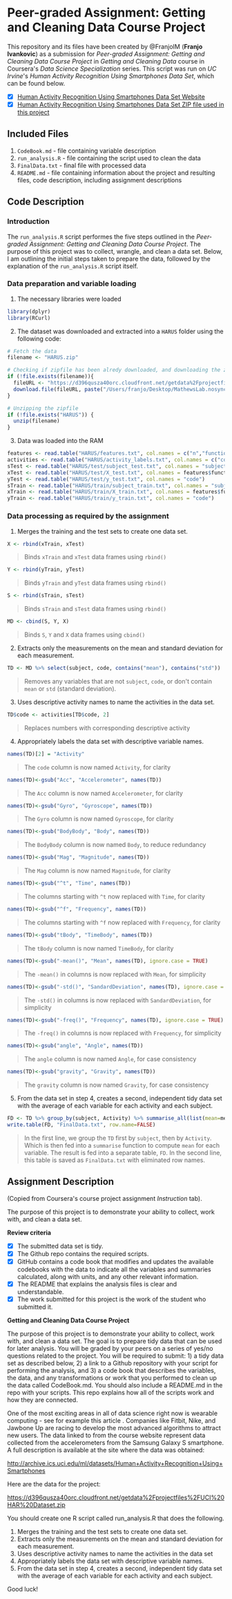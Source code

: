 # Peer-graded Assignment: Getting and Cleaning Data Course Project
This repository and its files have been created by @FranjoIM (**Franjo Ivankovic**) as a submission for _Peer-graded 
Assignment: Getting and Cleaning Data Course Project_ in _Getting and Cleaning Data_ course in Coursera's _Data Science 
Specialization_ series. This script was run on _UC Irvine_'s _Human Activity Recognition Using Smartphones Data Set_, which
can be found below.

- [x] [Human Activity Recognition Using Smartphones Data Set Website](http://archive.ics.uci.edu/ml/datasets/Human+Activity+Recognition+Using+Smartphones)
- [x] [Human Activity Recognition Using Smartphones Data Set ZIP file used in this project](https://d396qusza40orc.cloudfront.net/getdata%2Fprojectfiles%2FUCI%20HAR%20Dataset.zip)

## Included Files
1. `CodeBook.md` - file containing variable description
2. `run_analysis.R` - file containing the script used to clean the data
3. `FinalData.txt` - final file with processed data
4. `README.md` - file containing information about the project and resulting files, code description, including assignment descriptions

## Code Description
### Introduction

The `run_analysis.R` script performes the five steps outlined in the _Peer-graded Assignment: Getting and 
Cleaning Data Course Project_. The purpose of this project was to collect, wrangle, and clean a data set.
Below, I am outlining the initial steps taken to prepare the data, followed by the explanation of the `run_analysis.R`
script itself.

### Data preparation and variable loading
1. The necessary libraries were loaded
```R
library(dplyr)
library(RCurl)
```
2. The dataset was downloaded and extracted into a `HARUS` folder using the following code:
```R
# Fetch the data
filename <- "HARUS.zip"

# Checking if zipfile has been alredy downloaded, and downloading the zipfile
if (!file.exists(filename)){
  fileURL <- "https://d396qusza40orc.cloudfront.net/getdata%2Fprojectfiles%2FUCI%20HAR%20Dataset.zip"
  download.file(fileURL, paste("/Users/franjo/Desktop/MathewsLab.nosync/Practice/Coursera/Getting and Cleaning Data/data/",filename), method="curl")
}  

# Unzipping the zipfile
if (!file.exists("HARUS")) { 
  unzip(filename) 
}
```
3. Data was loaded into the RAM
```R
features <- read.table("HARUS/features.txt", col.names = c("n","functions"))
activities <- read.table("HARUS/activity_labels.txt", col.names = c("code", "activity"))
sTest <- read.table("HARUS/test/subject_test.txt", col.names = "subject")
xTest <- read.table("HARUS/test/X_test.txt", col.names = features$functions)
yTest <- read.table("HARUS/test/y_test.txt", col.names = "code")
sTrain <- read.table("HARUS/train/subject_train.txt", col.names = "subject")
xTrain <- read.table("HARUS/train/X_train.txt", col.names = features$functions)
yTrain <- read.table("HARUS/train/y_train.txt", col.names = "code")
```

### Data processing as required by the assignment
1. Merges the training and the test sets to create one data set.
```R
X <- rbind(xTrain, xTest)
```
> Binds `xTrain` and `xTest` data frames using `rbind()`
```R
Y <- rbind(yTrain, yTest)
```
> Binds `yTrain` and `yTest` data frames using `rbind()`
```R
S <- rbind(sTrain, sTest)
```
> Binds `sTrain` and `sTest` data frames using `rbind()`
```R
MD <- cbind(S, Y, X)
```
> Binds `S`, `Y` and `X` data frames using `cbind()`

2. Extracts only the measurements on the mean and standard deviation for each measurement.
```R
TD <- MD %>% select(subject, code, contains("mean"), contains("std"))
```
> Removes any variables that are not `subject`, `code`, or don't contain `mean` or `std` (standard deviation).

3. Uses descriptive activity names to name the activities in the data set.
```R
TD$code <- activities[TD$code, 2]
```
> Replaces numbers with corresponding descriptive activity

4. Appropriately labels the data set with descriptive variable names.
```R
names(TD)[2] = "Activity"
```
> The `code` column is now named `Activity`, for clarity
```R
names(TD)<-gsub("Acc", "Accelerometer", names(TD))
```
> The `Acc` column is now named `Accelerometer`, for clarity
```R
names(TD)<-gsub("Gyro", "Gyroscope", names(TD))
```
> The `Gyro` column is now named `Gyroscope`, for clarity
```R
names(TD)<-gsub("BodyBody", "Body", names(TD))
```
> The `BodyBody` column is now named `Body`, to reduce redundancy
```R
names(TD)<-gsub("Mag", "Magnitude", names(TD))
```
> The `Mag` column is now named `Magnitude`, for clarity
```R
names(TD)<-gsub("^t", "Time", names(TD))
```
> The columns starting with `^t` now replaced with `Time`, for clarity
```R
names(TD)<-gsub("^f", "Frequency", names(TD))
```
> The columns starting with `^f` now replaced with `Frequency`, for clarity
```R
names(TD)<-gsub("tBody", "TimeBody", names(TD))
```
> The `tBody` column is now named `TimeBody`, for clarity
```R
names(TD)<-gsub("-mean()", "Mean", names(TD), ignore.case = TRUE)
```
> The `-mean()` in columns is now replaced with `Mean`, for simplicity
```R
names(TD)<-gsub("-std()", "SandardDeviation", names(TD), ignore.case = TRUE)
```
> The `-std()` in columns is now replaced with `SandardDeviation`, for simplicity
```R
names(TD)<-gsub("-freq()", "Frequency", names(TD), ignore.case = TRUE)
```
> The `-freq()` in columns is now replaced with `Frequency`, for simplicity
```R
names(TD)<-gsub("angle", "Angle", names(TD))
```
> The `angle` column is now named `Angle`, for case consistency
```R
names(TD)<-gsub("gravity", "Gravity", names(TD))
```
> The `gravity` column is now named `Gravity`, for case consistency

5. From the data set in step 4, creates a second, independent tidy data set with the average of each variable for each activity and each subject.
```R
FD <- TD %>% group_by(subject, Activity) %>% summarise_all(list(mean=mean))
write.table(FD, "FinalData.txt", row.name=FALSE)
```
> In the first line, we group the `TD` first by `subject`, then by `Activity`. Which is then fed into a `summarise` function to compute `mean` for each variable. The result is fed into a separate table, `FD`.
> In the second line, this table is saved as `FinalData.txt` with eliminated row names.

## Assignment Description
(Copied from Coursera's course project assignment _Instruction_ tab).

The purpose of this project is to demonstrate your ability to collect, work with, and clean a data set.

**Review criteria**
- [x] The submitted data set is tidy.
- [x] The Github repo contains the required scripts.
- [x] GitHub contains a code book that modifies and updates the available codebooks with the data to indicate all the variables and summaries calculated, along with units, and any other relevant information.
- [x] The README that explains the analysis files is clear and understandable.
- [x] The work submitted for this project is the work of the student who submitted it.

**Getting and Cleaning Data Course Project**

The purpose of this project is to demonstrate your ability to collect, work with, and clean a data set. The goal is to prepare tidy data that can be used for later analysis. You will be graded by your peers on a series of yes/no questions related to the project. You will be required to submit: 1) a tidy data set as described below, 2) a link to a Github repository with your script for performing the analysis, and 3) a code book that describes the variables, the data, and any transformations or work that you performed to clean up the data called CodeBook.md. You should also include a README.md in the repo with your scripts. This repo explains how all of the scripts work and how they are connected.

One of the most exciting areas in all of data science right now is wearable computing - see for example this article . Companies like Fitbit, Nike, and Jawbone Up are racing to develop the most advanced algorithms to attract new users. The data linked to from the course website represent data collected from the accelerometers from the Samsung Galaxy S smartphone. A full description is available at the site where the data was obtained:

http://archive.ics.uci.edu/ml/datasets/Human+Activity+Recognition+Using+Smartphones

Here are the data for the project:

https://d396qusza40orc.cloudfront.net/getdata%2Fprojectfiles%2FUCI%20HAR%20Dataset.zip

You should create one R script called run_analysis.R that does the following.
1. Merges the training and the test sets to create one data set.
2. Extracts only the measurements on the mean and standard deviation for each measurement.
3. Uses descriptive activity names to name the activities in the data set
4. Appropriately labels the data set with descriptive variable names.
5. From the data set in step 4, creates a second, independent tidy data set with the average of each variable for each activity and each subject.

Good luck!



